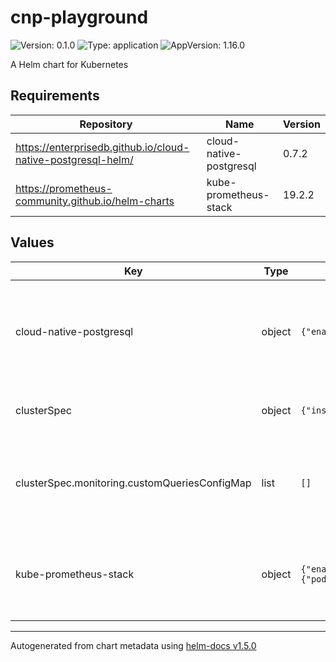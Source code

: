 # cnp-playground

![Version: 0.1.0](https://img.shields.io/badge/Version-0.1.0-informational?style=flat-square) ![Type: application](https://img.shields.io/badge/Type-application-informational?style=flat-square) ![AppVersion: 1.16.0](https://img.shields.io/badge/AppVersion-1.16.0-informational?style=flat-square)

A Helm chart for Kubernetes

## Requirements

| Repository | Name | Version |
|------------|------|---------|
| https://enterprisedb.github.io/cloud-native-postgresql-helm/ | cloud-native-postgresql | 0.7.2 |
| https://prometheus-community.github.io/helm-charts | kube-prometheus-stack | 19.2.2 |

## Values

| Key | Type | Default | Description |
|-----|------|---------|-------------|
| cloud-native-postgresql | object | `{"enabled":true}` | here you can pass the whole values directly to the cloud-native-postgresql chart |
| clusterSpec | object | `{"instances":3,"monitoring":{"customQueriesConfigMap":[]},"storage":{"size":"1Gi"}}` | the spec for the cluster that should be created |
| clusterSpec.monitoring.customQueriesConfigMap | list | `[]` | any additional monitoring configmap will be added to the default one |
| kube-prometheus-stack | object | `{"enabled":true,"prometheus":{"prometheusSpec":{"podMonitorSelectorNilUsesHelmValues":false,"probeSelectorNilUsesHelmValues":false,"ruleSelectorNilUsesHelmValues":false,"serviceMonitorSelectorNilUsesHelmValues":false}}}` | here you can pass the whole values directly to the kube-prometheus-stack chart |

----------------------------------------------
Autogenerated from chart metadata using [helm-docs v1.5.0](https://github.com/norwoodj/helm-docs/releases/v1.5.0)
